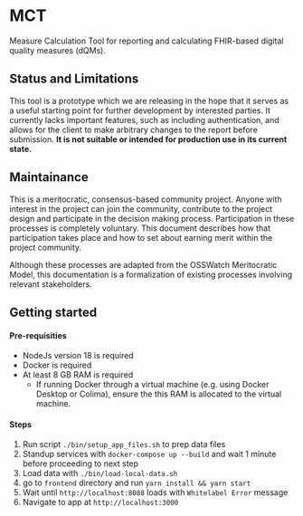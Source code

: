 # MCT
Measure Calculation Tool for reporting and calculating FHIR-based digital quality measures (dQMs).


## Status and Limitations

This tool is a prototype which we are releasing in the hope that it serves as a useful starting point for further development by interested parties. It currently lacks important features, such as including authentication, and allows for the client to make arbitrary changes to the report before submission. **It is not suitable or intended for production use in its current state.**

## Maintainance
This is a meritocratic, consensus-based community project. Anyone with interest in the project can join the community, contribute to the project design and participate in the decision making process. Participation in these processes is completely voluntary. This document describes how that participation takes place and how to set about earning merit within the project community.

Although these processes are adapted from the OSSWatch Meritocratic Model, this documentation is a formalization of existing processes involving relevant stakeholders.

## Getting started

#### Pre-requisities
- NodeJs version 18 is required
- Docker is required
- At least 8 GB RAM is required
  - If running Docker through a virtual machine (e.g. using Docker Desktop or Colima), ensure the this RAM is allocated to the virtual machine.

#### Steps
1. Run script `./bin/setup_app_files.sh` to prep data files
2. Standup services with `docker-compose up --build` and wait 1 minute before proceeding to next step
3. Load data with `./bin/load-local-data.sh`
4. go to `frontend` directory and run `yarn install && yarn start`
5. Wait until `http://localhost:8088` loads with `Whitelabel Error` message
6. Navigate to app at `http://localhost:3000`
